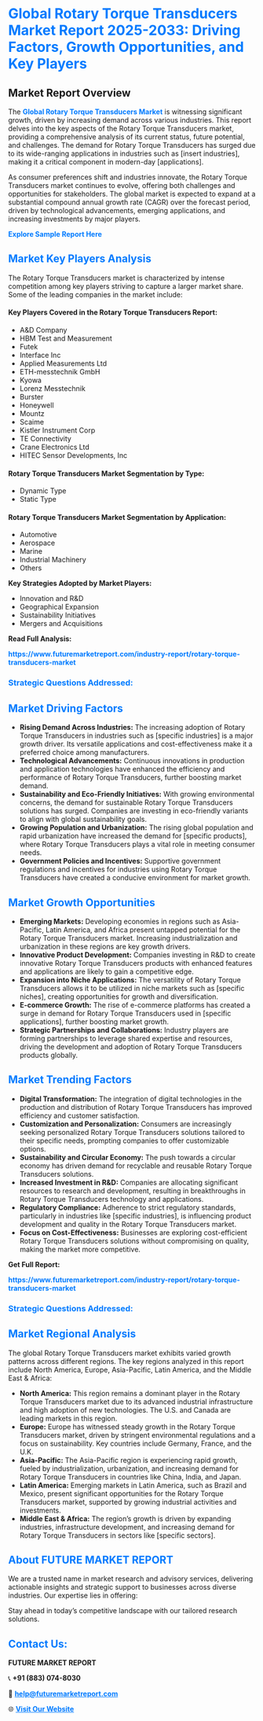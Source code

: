 <h1 style="color: #007BFF;">Global Rotary Torque Transducers Market Report 2025-2033: Driving Factors, Growth Opportunities, and Key Players</h1>

<section id="overview">
<h2>Market Report Overview</h2>
<p>The <a href="https://www.futuremarketreport.com/industry-report/rotary-torque-transducers-market" style="color: #007BFF; text-decoration: none;"><strong>Global Rotary Torque Transducers Market</strong></a> is witnessing significant growth, driven by increasing demand across various industries. This report delves into the key aspects of the Rotary Torque Transducers market, providing a comprehensive analysis of its current status, future potential, and challenges. The demand for Rotary Torque Transducers has surged due to its wide-ranging applications in industries such as [insert industries], making it a critical component in modern-day [applications].</p>
<p>As consumer preferences shift and industries innovate, the Rotary Torque Transducers market continues to evolve, offering both challenges and opportunities for stakeholders. The global market is expected to expand at a substantial compound annual growth rate (CAGR) over the forecast period, driven by technological advancements, emerging applications, and increasing investments by major players.</p>
</section>

<section id="overview">
<p><a href="https://www.futuremarketreport.com/request-sample/reportId=33254" style="color: #007BFF; text-decoration: none;"><strong>Explore Sample Report Here</strong></a></p>
</section>

<section id="key-players">
<h2 style="color: #007BFF;">Market Key Players Analysis</h2>
<p>The Rotary Torque Transducers market is characterized by intense competition among key players striving to capture a larger market share. Some of the leading companies in the market include:</p>
<h4>Key Players Covered in the Rotary Torque Transducers Report:</h4>
<ul><li>A&amp;D Company</li><li>HBM Test and Measurement</li><li>Futek</li><li>Interface Inc</li><li>Applied Measurements Ltd</li><li>ETH-messtechnik GmbH</li><li>Kyowa</li><li>Lorenz Messtechnik</li><li>Burster</li><li>Honeywell</li><li>Mountz</li><li>Scaime</li><li>Kistler Instrument Corp</li><li>TE Connectivity</li><li>Crane Electronics Ltd</li><li>HITEC Sensor Developments, Inc</li></ul>
<h4>Rotary Torque Transducers Market Segmentation by Type:</h4>
<ul><li>Dynamic Type</li><li>Static Type</li></ul>

<h4>Rotary Torque Transducers Market Segmentation by Application:</h4>
<ul><li>Automotive</li><li>Aerospace</li><li>Marine</li><li>Industrial Machinery</li><li>Others</li></ul>
<p><strong>Key Strategies Adopted by Market Players:</strong></p>
<ul>
<li>Innovation and R&D</li>
<li>Geographical Expansion</li>
<li>Sustainability Initiatives</li>
<li>Mergers and Acquisitions</li>
</ul>
</section>

<section>
<p><strong>Read Full Analysis: </strong></p><a href="https://www.futuremarketreport.com/industry-report/rotary-torque-transducers-market" style="color: #007BFF; text-decoration: none;"><strong>https://www.futuremarketreport.com/industry-report/rotary-torque-transducers-market</strong></a>
<h3 style="color: #007BFF;">Strategic Questions Addressed:</h3>
</section>

<section id="driving-factors">
<h2 style="color: #007BFF;">Market Driving Factors</h2>
<ul>
<li><strong>Rising Demand Across Industries:</strong> The increasing adoption of Rotary Torque Transducers in industries such as [specific industries] is a major growth driver. Its versatile applications and cost-effectiveness make it a preferred choice among manufacturers.</li>
<li><strong>Technological Advancements:</strong> Continuous innovations in production and application technologies have enhanced the efficiency and performance of Rotary Torque Transducers, further boosting market demand.</li>
<li><strong>Sustainability and Eco-Friendly Initiatives:</strong> With growing environmental concerns, the demand for sustainable Rotary Torque Transducers solutions has surged. Companies are investing in eco-friendly variants to align with global sustainability goals.</li>
<li><strong>Growing Population and Urbanization:</strong> The rising global population and rapid urbanization have increased the demand for [specific products], where Rotary Torque Transducers plays a vital role in meeting consumer needs.</li>
<li><strong>Government Policies and Incentives:</strong> Supportive government regulations and incentives for industries using Rotary Torque Transducers have created a conducive environment for market growth.</li>
</ul>
</section>

<section id="growth-opportunities">
<h2 style="color: #007BFF;">Market Growth Opportunities</h2>
<ul>
<li><strong>Emerging Markets:</strong> Developing economies in regions such as Asia-Pacific, Latin America, and Africa present untapped potential for the Rotary Torque Transducers market. Increasing industrialization and urbanization in these regions are key growth drivers.</li>
<li><strong>Innovative Product Development:</strong> Companies investing in R&D to create innovative Rotary Torque Transducers products with enhanced features and applications are likely to gain a competitive edge.</li>
<li><strong>Expansion into Niche Applications:</strong> The versatility of Rotary Torque Transducers allows it to be utilized in niche markets such as [specific niches], creating opportunities for growth and diversification.</li>
<li><strong>E-commerce Growth:</strong> The rise of e-commerce platforms has created a surge in demand for Rotary Torque Transducers used in [specific applications], further boosting market growth.</li>
<li><strong>Strategic Partnerships and Collaborations:</strong> Industry players are forming partnerships to leverage shared expertise and resources, driving the development and adoption of Rotary Torque Transducers products globally.</li>
</ul>
</section>

<section id="trending-factors">
<h2 style="color: #007BFF;">Market Trending Factors</h2>
<ul>
<li><strong>Digital Transformation:</strong> The integration of digital technologies in the production and distribution of Rotary Torque Transducers has improved efficiency and customer satisfaction.</li>
<li><strong>Customization and Personalization:</strong> Consumers are increasingly seeking personalized Rotary Torque Transducers solutions tailored to their specific needs, prompting companies to offer customizable options.</li>
<li><strong>Sustainability and Circular Economy:</strong> The push towards a circular economy has driven demand for recyclable and reusable Rotary Torque Transducers solutions.</li>
<li><strong>Increased Investment in R&D:</strong> Companies are allocating significant resources to research and development, resulting in breakthroughs in Rotary Torque Transducers technology and applications.</li>
<li><strong>Regulatory Compliance:</strong> Adherence to strict regulatory standards, particularly in industries like [specific industries], is influencing product development and quality in the Rotary Torque Transducers market.</li>
<li><strong>Focus on Cost-Effectiveness:</strong> Businesses are exploring cost-efficient Rotary Torque Transducers solutions without compromising on quality, making the market more competitive.</li>
</ul>
</section>

<section>
<p><strong>Get Full Report: </strong></p><a href="https://www.futuremarketreport.com/industry-report/rotary-torque-transducers-market" style="color: #007BFF; text-decoration: none;"><strong>https://www.futuremarketreport.com/industry-report/rotary-torque-transducers-market</strong></a>
<h3 style="color: #007BFF;">Strategic Questions Addressed:</h3>
</section>


<section id="regional-analysis">
<h2 style="color: #007BFF;">Market Regional Analysis</h2>
<p>The global Rotary Torque Transducers market exhibits varied growth patterns across different regions. The key regions analyzed in this report include North America, Europe, Asia-Pacific, Latin America, and the Middle East & Africa:</p>
<ul>
<li><strong>North America:</strong> This region remains a dominant player in the Rotary Torque Transducers market due to its advanced industrial infrastructure and high adoption of new technologies. The U.S. and Canada are leading markets in this region.</li>
<li><strong>Europe:</strong> Europe has witnessed steady growth in the Rotary Torque Transducers market, driven by stringent environmental regulations and a focus on sustainability. Key countries include Germany, France, and the U.K.</li>
<li><strong>Asia-Pacific:</strong> The Asia-Pacific region is experiencing rapid growth, fueled by industrialization, urbanization, and increasing demand for Rotary Torque Transducers in countries like China, India, and Japan.</li>
<li><strong>Latin America:</strong> Emerging markets in Latin America, such as Brazil and Mexico, present significant opportunities for the Rotary Torque Transducers market, supported by growing industrial activities and investments.</li>
<li><strong>Middle East & Africa:</strong> The region’s growth is driven by expanding industries, infrastructure development, and increasing demand for Rotary Torque Transducers in sectors like [specific sectors].</li>
</ul>
</section>

<footer>
<h2 style="color: #007BFF;">About FUTURE MARKET REPORT</h2>
<p>We are a trusted name in market research and advisory services, delivering actionable insights and strategic support to businesses across diverse industries. Our expertise lies in offering:</p>

<p>Stay ahead in today’s competitive landscape with our tailored research solutions.</p>

<h2 style="color: #007BFF;">Contact Us:</h2>
<p><strong>FUTURE MARKET REPORT</strong></p>
<p>📞 <strong>+91 (883) 074-8030</strong></p>
<p>📧 <strong><a href="mailto:help@futuremarketreport.com" style="color: #007BFF;">help@futuremarketreport.com</a></strong></p>
<p>🌐 <strong><a href="https://www.futuremarketreport.com/" style="color: #007BFF;">Visit Our Website</a></strong></p>
</footer>